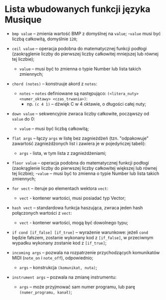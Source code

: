 # Lista wbudowanych funkcji języka Musique

- `bmp value` – zmienia wartość BMP z domyślnej na `value`;
	-`value` musi być liczbą całkowitą, domyślnie `120`;

- `ceil value` – operacja podobna do matematycznej funkcji podłogi (zaokrąglenie liczby do pierwszej liczby całkowitej mniejszej lub równej tej liczbie);
	- `value` – musi być to zmienna o typie Number lub lista takich zmiennych;

- `chord (notes)` – konstruuje akord z `notes`:
	- `notes` – `notes` definiowane są następująco: `(<litera_nuty> <numer_oktawy> <czas_trwania>)`:
		- np. `(c 4 1)` – dźwięk C w 4 oktawie, o długości całej nuty;

- `down value` – sekwencyjnie zwraca liczby całkowite, począwszy od `value` do 0:
	- `value` – musi być liczbą całkowitą;

- `flat args` – łączy `args` w listę bez zagnieżdżeń (tzn. "odpakowuje" zawartość zagnieżdżonych list i zawiera je w pojedyńczej tabeli):
	- `args` - lista, w tym lista z zagnieżdżeniami;

- `floor value` – operacja podobna do matematycznej funkcji podłogi (zaokrąglenie liczby do pierwszej liczby całkowitej większej lub równej tej liczbie);
	-`value` – musi być to zmienna o typie Number lub lista takich zmiennych;

- `for vect` – iteruje po elementach wektora `vect`:
	- `vect` - kontener wartości, musi posiadać typ Vector;

- `hash vect` – standardowa funkcja haszująca, zwraca jeden hash połączonych wartości z `vect`: 
	- `vect` - kontener wartości, mogą być dowolnego typu;
- `if cond [if_false] [if_true]` – wyrażenie warunkowe: jeżeli `cond` będzie fałszem, zostanie wykonany kod z `[if_false]`, w przeciwnym wypadku wykonany zostanie kod z `[if_true]`;

- `incoming args` – pozwala na rozpatrzenie przychodzących komunikatów MIDI (`note_on` i `note_off`), odpowiednio;
	- `args` – konstrukcja `(komunikat, nuta)`;

- `instrument args` – pozwala na zmianę instrumentu:
	- `args` – może przyjmować sam numer programu, lub parę `(numer_programu, kanał)`;

